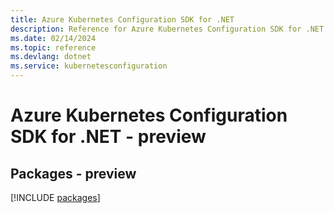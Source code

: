 ```yaml
---
title: Azure Kubernetes Configuration SDK for .NET
description: Reference for Azure Kubernetes Configuration SDK for .NET
ms.date: 02/14/2024
ms.topic: reference
ms.devlang: dotnet
ms.service: kubernetesconfiguration
---
```

# Azure Kubernetes Configuration SDK for .NET - preview
## Packages - preview
[!INCLUDE [packages](kubernetes-configuration-index.md)]